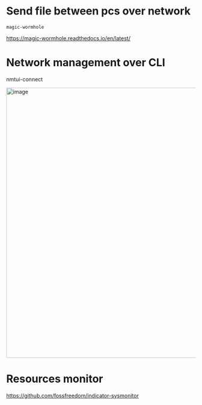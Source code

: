 # Send file between pcs over network
`magic-wormhole`

https://magic-wormhole.readthedocs.io/en/latest/

# Network management over CLI
nmtui-connect

<img width="718" alt="image" src="https://user-images.githubusercontent.com/32226325/192934846-56efc6c3-1e18-4f79-9830-357886497d1c.png">

# Resources monitor
https://github.com/fossfreedom/indicator-sysmonitor
